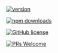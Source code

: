 [![version](https://img.shields.io/npm/v/@stemcmicro/native.svg)](https://www.npmjs.com/package/@stemcmicro/native) 

[![npm downloads](https://img.shields.io/npm/dm/@stemcmicro/native.svg)](https://npm-stat.com/charts.html?package=@stemcmicro/native&from=2022-09-01)

[![GitHub license](https://img.shields.io/badge/license-MIT-blue.svg)](./LICENSE)

[![PRs Welcome](https://img.shields.io/badge/PRs-welcome-brightgreen.svg)](./CONTRIBUTING.md)

